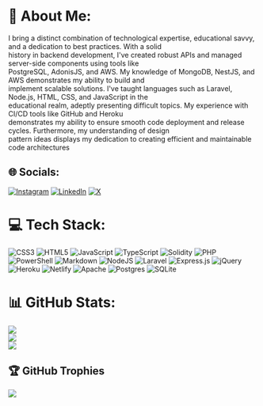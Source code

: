 # 💫 About Me:
I bring a distinct combination of technological expertise, educational savvy, and a dedication to best practices. With a solid<br>history in backend development, I've created robust APIs and managed server-side components using tools like<br>PostgreSQL, AdonisJS, and AWS. My knowledge of MongoDB, NestJS, and AWS demonstrates my ability to build and<br>implement scalable solutions. I've taught languages such as Laravel, Node.js, HTML, CSS, and JavaScript in the<br>educational realm, adeptly presenting difficult topics. My experience with CI/CD tools like GitHub and Heroku<br>demonstrates my ability to ensure smooth code deployment and release cycles. Furthermore, my understanding of design<br>pattern ideas displays my dedication to creating efficient and maintainable code architectures


## 🌐 Socials:
[![Instagram](https://img.shields.io/badge/Instagram-%23E4405F.svg?logo=Instagram&logoColor=white)](https://instagram.com/norman__jnr) [![LinkedIn](https://img.shields.io/badge/LinkedIn-%230077B5.svg?logo=linkedin&logoColor=white)](https://linkedin.com/in/norman-jnr-96a7551a2) [![X](https://img.shields.io/badge/X-black.svg?logo=X&logoColor=white)](https://x.com/norman_jnr) 

# 💻 Tech Stack:
![CSS3](https://img.shields.io/badge/css3-%231572B6.svg?style=for-the-badge&logo=css3&logoColor=white) ![HTML5](https://img.shields.io/badge/html5-%23E34F26.svg?style=for-the-badge&logo=html5&logoColor=white) ![JavaScript](https://img.shields.io/badge/javascript-%23323330.svg?style=for-the-badge&logo=javascript&logoColor=%23F7DF1E) ![TypeScript](https://img.shields.io/badge/typescript-%23007ACC.svg?style=for-the-badge&logo=typescript&logoColor=white) ![Solidity](https://img.shields.io/badge/Solidity-%23363636.svg?style=for-the-badge&logo=solidity&logoColor=white) ![PHP](https://img.shields.io/badge/php-%23777BB4.svg?style=for-the-badge&logo=php&logoColor=white) ![PowerShell](https://img.shields.io/badge/PowerShell-%235391FE.svg?style=for-the-badge&logo=powershell&logoColor=white) ![Markdown](https://img.shields.io/badge/markdown-%23000000.svg?style=for-the-badge&logo=markdown&logoColor=white) ![NodeJS](https://img.shields.io/badge/node.js-6DA55F?style=for-the-badge&logo=node.js&logoColor=white) ![Laravel](https://img.shields.io/badge/laravel-%23FF2D20.svg?style=for-the-badge&logo=laravel&logoColor=white) ![Express.js](https://img.shields.io/badge/express.js-%23404d59.svg?style=for-the-badge&logo=express&logoColor=%2361DAFB) ![jQuery](https://img.shields.io/badge/jquery-%230769AD.svg?style=for-the-badge&logo=jquery&logoColor=white) ![Heroku](https://img.shields.io/badge/heroku-%23430098.svg?style=for-the-badge&logo=heroku&logoColor=white) ![Netlify](https://img.shields.io/badge/netlify-%23000000.svg?style=for-the-badge&logo=netlify&logoColor=#00C7B7) ![Apache](https://img.shields.io/badge/apache-%23D42029.svg?style=for-the-badge&logo=apache&logoColor=white) ![Postgres](https://img.shields.io/badge/postgres-%23316192.svg?style=for-the-badge&logo=postgresql&logoColor=white) ![SQLite](https://img.shields.io/badge/sqlite-%2307405e.svg?style=for-the-badge&logo=sqlite&logoColor=white)
# 📊 GitHub Stats:
![](https://github-readme-stats.vercel.app/api?username=Kid-jnr&theme=radical&hide_border=false&include_all_commits=true&count_private=true)<br/>
![](https://github-readme-streak-stats.herokuapp.com/?user=Kid-jnr&theme=radical&hide_border=false)<br/>
![](https://github-readme-stats.vercel.app/api/top-langs/?username=Kid-jnr&theme=radical&hide_border=false&include_all_commits=true&count_private=true&layout=compact)

## 🏆 GitHub Trophies
![](https://github-profile-trophy.vercel.app/?username=Kid-jnr&theme=radical&no-frame=false&no-bg=true&margin-w=4)
